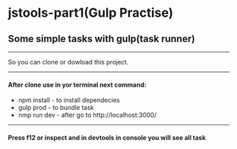 # jstools-part1(Gulp Practise)
## Some simple tasks with gulp(task runner)
***
So you can clone or dowload this project.
***
#### After clone use in yor terminal next command:
* npm install - to install dependecies
* gulp prod - to bundle task
* nmp run dev - after go to http://localhost:3000/
*** 
#### Press f12 or inspect and in devtools in console you will see all task


